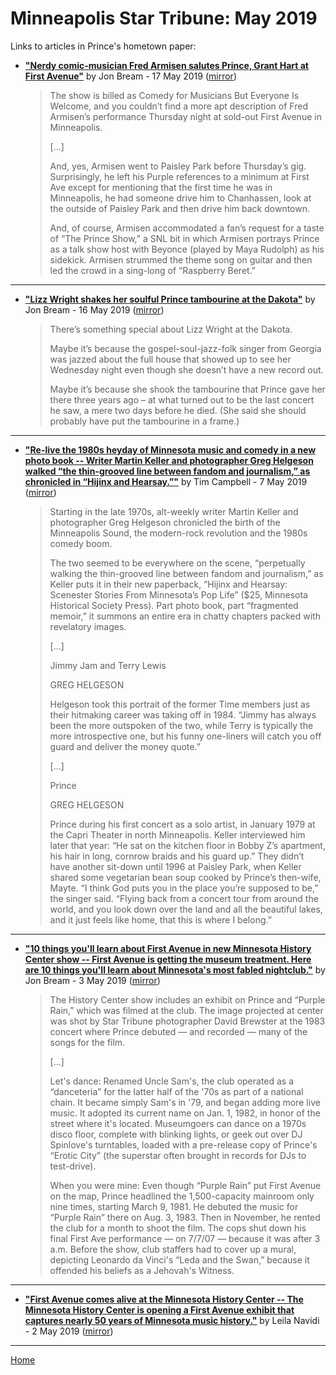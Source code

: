 # Minneapolis Star Tribune: May 2019

Links to articles in Prince's hometown paper:

 - [**"Nerdy comic-musician Fred Armisen salutes Prince, Grant Hart at First Avenue"**](http://www.startribune.com/nerdy-comic-musician-fred-armisen-salutes-prince-grant-hart-at-first-avenue/510055762/) by Jon Bream - 17 May 2019 ([mirror](https://web.archive.org/web/*/http://www.startribune.com/nerdy-comic-musician-fred-armisen-salutes-prince-grant-hart-at-first-avenue/510055762/))

    > The show is billed as Comedy for Musicians But Everyone Is Welcome, and you couldn’t find a more apt description of Fred Armisen’s performance Thursday night at sold-out First Avenue in Minneapolis.
    > 
    > [...]
    > 
    > And, yes, Armisen went to Paisley Park before Thursday’s gig. Surprisingly, he left his Purple references to a minimum at First Ave except for mentioning that the first time he was in Minneapolis, he had someone drive him to Chanhassen, look at the outside of Paisley Park and then drive him back downtown.
    > 
    > And, of course, Armisen accommodated a fan’s request for a taste of “The Prince Show,” a SNL bit in which Armisen portrays Prince as a talk show host with Beyonce (played by Maya Rudolph) as his sidekick. Armisen strummed the theme song on guitar and then led the crowd in a sing-long of “Raspberry Beret.”

-----

 - [**"Lizz Wright shakes her soulful Prince tambourine at the Dakota"**](http://www.startribune.com/lizz-wright-shakes-her-soulful-prince-tambourine-at-the-dakota/510019492/) by Jon Bream - 16 May 2019 ([mirror](https://web.archive.org/web/*/http://www.startribune.com/lizz-wright-shakes-her-soulful-prince-tambourine-at-the-dakota/510019492/))

    > There’s something special about Lizz Wright at the Dakota.
    > 
    > Maybe it’s because the gospel-soul-jazz-folk singer from Georgia was jazzed about the full house that showed up to see her Wednesday night even though she doesn’t have a new record out.
    > 
    > Maybe it’s because she shook the tambourine that Prince gave her there three years ago – at what turned out to be the last concert he saw, a mere two days before he died. (She said she should probably have put the tambourine in a frame.)

-----

 - [**"Re-live the 1980s heyday of Minnesota music and comedy in a new photo book -- Writer Martin Keller and photographer Greg Helgeson walked “the thin-grooved line between fandom and journalism,” as chronicled in “Hijinx and Hearsay.”"**](http://www.startribune.com/80s-scenesters-offer-snapshots-of-the-minneapolis-sound-in-new-photo-book/509385652/) by Tim Campbell - 7 May 2019 ([mirror](https://web.archive.org/web/*/http://www.startribune.com/80s-scenesters-offer-snapshots-of-the-minneapolis-sound-in-new-photo-book/509385652/))

    > Starting in the late 1970s, alt-weekly writer Martin Keller and photographer Greg Helgeson chronicled the birth of the Minneapolis Sound, the modern-rock revolution and the 1980s comedy boom.
    > 
    > The two seemed to be everywhere on the scene, “perpetually walking the thin-grooved line between fandom and journalism,” as Keller puts it in their new paperback, “Hijinx and Hearsay: Scenester Stories From Minnesota’s Pop Life” ($25, Minnesota Historical Society Press). Part photo book, part “fragmented memoir,” it summons an entire era in chatty chapters packed with revelatory images.
    > 
    > [...]
    > 
    > Jimmy Jam and Terry Lewis
    > 
    > GREG HELGESON
    > 
    > Helgeson took this portrait of the former Time members just as their hitmaking career was taking off in 1984. “Jimmy has always been the more outspoken of the two, while Terry is typically the more introspective one, but his funny one-liners will catch you off guard and deliver the money quote.”
    > 
    > [...]
    > 
    > Prince
    > 
    > GREG HELGESON
    > 
    > Prince during his first concert as a solo artist, in January 1979 at the Capri Theater in north Minneapolis. Keller interviewed him later that year: “He sat on the kitchen floor in Bobby Z’s apartment, his hair in long, cornrow braids and his guard up.” They didn’t have another sit-down until 1996 at Paisley Park, when Keller shared some vegetarian bean soup cooked by Prince’s then-wife, Mayte. “I think God puts you in the place you’re supposed to be,” the singer said. “Flying back from a concert tour from around the world, and you look down over the land and all the beautiful lakes, and it just feels like home, that this is where I belong.”

-----

 - [**"10 things you'll learn about First Avenue in new Minnesota History Center show -- First Avenue is getting the museum treatment. Here are 10 things you'll learn about Minnesota's most fabled nightclub."**](http://www.startribune.com/10-things-you-ll-learn-about-first-avenue-in-new-minnesota-history-center-show/509374312/) by Jon Bream - 3 May 2019 ([mirror](https://web.archive.org/web/*/http://www.startribune.com/10-things-you-ll-learn-about-first-avenue-in-new-minnesota-history-center-show/509374312/))

    > The History Center show includes an exhibit on Prince and “Purple Rain,” which was filmed at the club. The image projected at center was shot by Star Tribune photographer David Brewster at the 1983 concert where Prince debuted — and recorded — many of the songs for the film.
    > 
    > [...]
    > 
    > Let's dance: Renamed Uncle Sam's, the club operated as a “danceteria” for the latter half of the '70s as part of a national chain. It became simply Sam's in '79, and began adding more live music. It adopted its current name on Jan. 1, 1982, in honor of the street where it's located. Museumgoers can dance on a 1970s disco floor, complete with blinking lights, or geek out over DJ Spinlove's turntables, loaded with a pre-release copy of Prince's “Erotic City” (the superstar often brought in records for DJs to test-drive).
    > 
    > When you were mine: Even though “Purple Rain” put First Avenue on the map, Prince headlined the 1,500-capacity mainroom only nine times, starting March 9, 1981. He debuted the music for “Purple Rain” there on Aug. 3, 1983. Then in November, he rented the club for a month to shoot the film. The cops shut down his final First Ave performance — on 7/7/07 — because it was after 3 a.m. Before the show, club staffers had to cover up a mural, depicting Leonardo da Vinci's “Leda and the Swan,” because it offended his beliefs as a Jehovah's Witness.

-----

 - [**"First Avenue comes alive at the Minnesota History Center -- The Minnesota History Center is opening a First Avenue exhibit that captures nearly 50 years of Minnesota music history."**](http://www.startribune.com/first-avenue-comes-alive-at-the-minnesota-history-center/509269541/) by Leila Navidi - 2 May 2019 ([mirror](https://web.archive.org/web/*/http://www.startribune.com/first-avenue-comes-alive-at-the-minnesota-history-center/509269541/))

-----

[Home](./)
